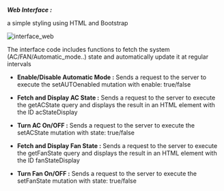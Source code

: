 ***Web Interface :*** 

a simple styling using HTML and Bootstrap 

![interface_web](https://github.com/shy-shai/IOT-projets/assets/165284030/43f195c1-ec2b-487a-97ee-c4c109da1d34)


The interface code includes functions to fetch the system (AC/FAN/Automatic_mode..) state and automatically update it at regular intervals

* **Enable/Disable Automatic Mode :** Sends a request to the server to execute the setAUTOenabled mutation with enable: true/false

* **Fetch and Display AC State :** Sends a request to the server to execute the getACState query and displays the result in an HTML element with the ID acStateDisplay

* **Turn AC On/OFF :** Sends a request to the server to execute the setACState mutation with state: true/false

* **Fetch and Display Fan State :** Sends a request to the server to execute the getFanState query and displays the result in an HTML element with the ID fanStateDisplay
  
* **Turn Fan On/OFF :** Sends a request to the server to execute the setFanState mutation with state: true/false
  

